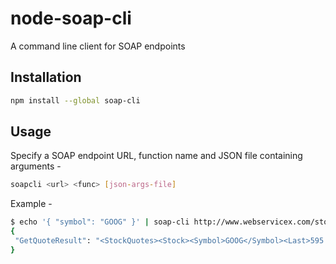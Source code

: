 # node-soap-cli

A command line client for SOAP endpoints

## Installation

```sh
npm install --global soap-cli
```

## Usage

Specify a SOAP endpoint URL, function name and JSON file containing arguments -

```sh
soapcli <url> <func> [json-args-file]
```

Example -

```sh
$ echo '{ "symbol": "GOOG" }' | soap-cli http://www.webservicex.com/stockquote.asmx GetQuote
{
 "GetQuoteResult": "<StockQuotes><Stock><Symbol>GOOG</Symbol><Last>595.50</Last><Date>9/29/2015</Date><Time>9:36am</Time><Change>+0.61</Change><Open>597.50</Open><High>597.80</High><Low>595.05</Low><Volume>74867</Volume><MktCap>408.24B</MktCap><PreviousClose>594.89</PreviousClose><PercentageChange>+0.10%</PercentageChange><AnnRange>486.23 - 678.64</AnnRange><Earns>21.22</Earns><P-E>28.06</P-E><Name>Google Inc.</Name></Stock></StockQuotes>"
}

```

